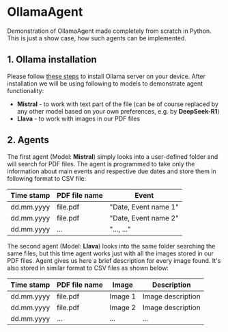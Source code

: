 # OllamaAgent
Demonstration of OllamaAgent made completely from scratch in Python. This is just a show case, how such agents can be implemented.

## 1. Ollama installation
Please follow [these steps](https://github.com/ollama/ollama) to install Ollama server on your device. After installation we will be using following to models to demonstrate agent functionality:
- **Mistral** - to work with text part of the file (can be of course replaced by any other model based on your own preferences, e.g. by **DeepSeek-R1**)
- **Llava** - to work with images in our PDF files

## 2. Agents
The first agent (Model: **Mistral**) simply looks into a user-defined folder and will search for PDF files. The agent is programmed to take only the information about main events and respective due dates and store them in following format to CSV file:

|Time stamp|PDF file name|Event|
|---|---|---|
|dd.mm.yyyy|file.pdf|"Date, Event name 1"|
|dd.mm.yyyy|file.pdf|"Date, Event name 2"|
|dd.mm.yyyy|...|"..., ..."|

The second agent (Model: **Llava**) looks into the same folder searching the same files, but this time agent works just with all the images stored in our PDF files. Agent gives us here a brief description for every image found. It's also stored in similar format to CSV files as shown below:

|Time stamp|PDF file name|Image|Description|
|---|---|---|---|
|dd.mm.yyyy|file.pdf|Image 1|Image description|
|dd.mm.yyyy|file.pdf|Image 2|Image description|
|dd.mm.yyyy|...|...|...|
